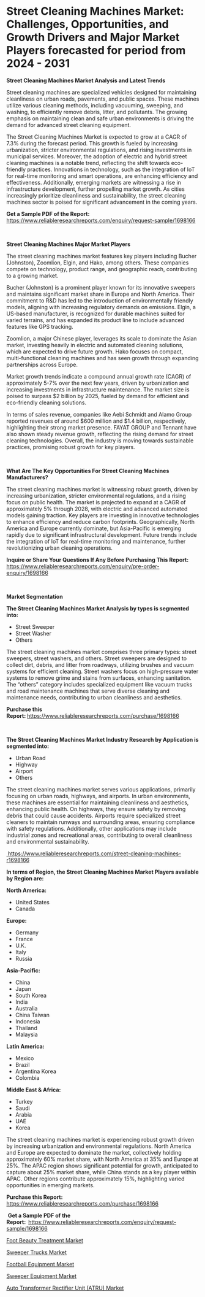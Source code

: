 <p><h1>Street Cleaning Machines Market: Challenges, Opportunities, and Growth Drivers and Major Market Players forecasted for period from 2024 - 2031</h1></p><p><strong>Street Cleaning Machines Market Analysis and Latest Trends</strong></p>
<p><p>Street cleaning machines are specialized vehicles designed for maintaining cleanliness on urban roads, pavements, and public spaces. These machines utilize various cleaning methods, including vacuuming, sweeping, and washing, to efficiently remove debris, litter, and pollutants. The growing emphasis on maintaining clean and safe urban environments is driving the demand for advanced street cleaning equipment.</p><p>The Street Cleaning Machines Market is expected to grow at a CAGR of 7.3% during the forecast period. This growth is fueled by increasing urbanization, stricter environmental regulations, and rising investments in municipal services. Moreover, the adoption of electric and hybrid street cleaning machines is a notable trend, reflecting the shift towards eco-friendly practices. Innovations in technology, such as the integration of IoT for real-time monitoring and smart operations, are enhancing efficiency and effectiveness. Additionally, emerging markets are witnessing a rise in infrastructure development, further propelling market growth. As cities increasingly prioritize cleanliness and sustainability, the street cleaning machines sector is poised for significant advancement in the coming years.</p></p>
<p><strong>Get a Sample PDF of the Report:&nbsp;</strong> <a href="https://www.reliableresearchreports.com/enquiry/request-sample/1698166?utm_campaign=24&utm_medium=2&utm_source=Github&utm_content=ia&utm_term=04102024&utm_id=street-cleaning-machines">https://www.reliableresearchreports.com/enquiry/request-sample/1698166</a></p>
<p>&nbsp;</p>
<p><strong>Street Cleaning Machines Major Market Players</strong></p>
<p><p>The street cleaning machines market features key players including Bucher (Johnston), Zoomlion, Elgin, and Hako, among others. These companies compete on technology, product range, and geographic reach, contributing to a growing market.</p><p>Bucher (Johnston) is a prominent player known for its innovative sweepers and maintains significant market share in Europe and North America. Their commitment to R&D has led to the introduction of environmentally friendly models, aligning with increasing regulatory demands on emissions. Elgin, a US-based manufacturer, is recognized for durable machines suited for varied terrains, and has expanded its product line to include advanced features like GPS tracking.</p><p>Zoomlion, a major Chinese player, leverages its scale to dominate the Asian market, investing heavily in electric and automated cleaning solutions, which are expected to drive future growth. Hako focuses on compact, multi-functional cleaning machines and has seen growth through expanding partnerships across Europe.</p><p>Market growth trends indicate a compound annual growth rate (CAGR) of approximately 5-7% over the next few years, driven by urbanization and increasing investments in infrastructure maintenance. The market size is poised to surpass $2 billion by 2025, fueled by demand for efficient and eco-friendly cleaning solutions.</p><p>In terms of sales revenue, companies like Aebi Schmidt and Alamo Group reported revenues of around $600 million and $1.4 billion, respectively, highlighting their strong market presence. FAYAT GROUP and Tennant have also shown steady revenue growth, reflecting the rising demand for street cleaning technologies. Overall, the industry is moving towards sustainable practices, promising robust growth for key players.</p></p>
<p>&nbsp;</p>
<p><strong>What Are The Key Opportunities For Street Cleaning Machines Manufacturers?</strong></p>
<p><p>The street cleaning machines market is witnessing robust growth, driven by increasing urbanization, stricter environmental regulations, and a rising focus on public health. The market is projected to expand at a CAGR of approximately 5% through 2028, with electric and advanced automated models gaining traction. Key players are investing in innovative technologies to enhance efficiency and reduce carbon footprints. Geographically, North America and Europe currently dominate, but Asia-Pacific is emerging rapidly due to significant infrastructural development. Future trends include the integration of IoT for real-time monitoring and maintenance, further revolutionizing urban cleaning operations.</p></p>
<p><strong>Inquire or Share Your Questions If Any Before Purchasing This Report:</strong> <a href="https://www.reliableresearchreports.com/enquiry/pre-order-enquiry/1698166?utm_campaign=24&utm_medium=2&utm_source=Github&utm_content=ia&utm_term=04102024&utm_id=street-cleaning-machines">https://www.reliableresearchreports.com/enquiry/pre-order-enquiry/1698166</a></p>
<p>&nbsp;</p>
<p><strong>Market Segmentation</strong></p>
<p><strong>The Street Cleaning Machines Market Analysis by types is segmented into:</strong></p>
<p><ul><li>Street Sweeper</li><li>Street Washer</li><li>Others</li></ul></p>
<p><p>The street cleaning machines market comprises three primary types: street sweepers, street washers, and others. Street sweepers are designed to collect dirt, debris, and litter from roadways, utilizing brushes and vacuum systems for efficient cleaning. Street washers focus on high-pressure water systems to remove grime and stains from surfaces, enhancing sanitation. The “others” category includes specialized equipment like vacuum trucks and road maintenance machines that serve diverse cleaning and maintenance needs, contributing to urban cleanliness and aesthetics.</p></p>
<p><strong>Purchase this Report:&nbsp;</strong><a href="https://www.reliableresearchreports.com/purchase/1698166?utm_campaign=24&utm_medium=2&utm_source=Github&utm_content=ia&utm_term=04102024&utm_id=street-cleaning-machines">https://www.reliableresearchreports.com/purchase/1698166</a></p>
<p>&nbsp;</p>
<p><strong>The Street Cleaning Machines Market Industry Research by Application is segmented into:</strong></p>
<p><ul><li>Urban Road</li><li>Highway</li><li>Airport</li><li>Others</li></ul></p>
<p><p>The street cleaning machines market serves various applications, primarily focusing on urban roads, highways, and airports. In urban environments, these machines are essential for maintaining cleanliness and aesthetics, enhancing public health. On highways, they ensure safety by removing debris that could cause accidents. Airports require specialized street cleaners to maintain runways and surrounding areas, ensuring compliance with safety regulations. Additionally, other applications may include industrial zones and recreational areas, contributing to overall cleanliness and environmental sustainability.</p></p>
<p><a href="https://www.reliableresearchreports.com/street-cleaning-machines-r1698166?utm_campaign=24&utm_medium=2&utm_source=Github&utm_content=ia&utm_term=04102024&utm_id=street-cleaning-machines">&nbsp;https://www.reliableresearchreports.com/street-cleaning-machines-r1698166</a></p>
<p><strong>In terms of Region, the Street Cleaning Machines Market Players available by Region are:</strong></p>
<p>
    <p> <strong> North America: </strong>
        <ul>
            <li>United States</li>
            <li>Canada</li>
        </ul>
        </p> 
    <p> <strong> Europe: </strong>
        <ul>
            <li>Germany</li>
            <li>France</li>
            <li>U.K.</li>
            <li>Italy</li>
            <li>Russia</li>
        </ul>
        </p> 
    <p> <strong> Asia-Pacific: </strong>
        <ul>
            <li>China</li>
            <li>Japan</li>
            <li>South Korea</li>
            <li>India</li>
            <li>Australia</li>
            <li>China Taiwan</li>
            <li>Indonesia</li>
            <li>Thailand</li>
            <li>Malaysia</li>
        </ul>
        </p> 
    <p> <strong> Latin America: </strong>
        <ul>
            <li>Mexico</li>
            <li>Brazil</li>
            <li>Argentina Korea</li>
            <li>Colombia</li>
        </ul>
        </p> 
    <p> <strong> Middle East & Africa: </strong>
        <ul>
            <li>Turkey</li>
            <li>Saudi</li>
            <li>Arabia</li>
            <li>UAE</li>
            <li>Korea</li>
        </ul>
    </p>
    </p>
<p><p>The street cleaning machines market is experiencing robust growth driven by increasing urbanization and environmental regulations. North America and Europe are expected to dominate the market, collectively holding approximately 60% market share, with North America at 35% and Europe at 25%. The APAC region shows significant potential for growth, anticipated to capture about 25% market share, while China stands as a key player within APAC. Other regions contribute approximately 15%, highlighting varied opportunities in emerging markets.</p></p>
<p><strong>Purchase this Report: </strong><a href="https://www.reliableresearchreports.com/purchase/1698166?utm_campaign=24&utm_medium=2&utm_source=Github&utm_content=ia&utm_term=04102024&utm_id=street-cleaning-machines">https://www.reliableresearchreports.com/purchase/1698166</a></p>
<p>&nbsp;<strong>Get a Sample PDF of the Report:&nbsp;&nbsp;</strong><a href="https://www.reliableresearchreports.com/enquiry/request-sample/1698166?utm_campaign=24&utm_medium=2&utm_source=Github&utm_content=ia&utm_term=04102024&utm_id=street-cleaning-machines">https://www.reliableresearchreports.com/enquiry/request-sample/1698166</a></p>
<p><strong></strong></p>
<p><p><a href="https://www.linkedin.com/pulse/foot-beauty-treatment-market-overview-global-trends-gxasc?utm_campaign=24&utm_medium=2&utm_source=Github&utm_content=ia&utm_term=04102024&utm_id=street-cleaning-machines">Foot Beauty Treatment Market</a></p><p><a href="https://github.com/SanjidaMahmud81/Market-Research-Report-List-1/blob/main/sweeper-trucks-market.md?utm_campaign=24&utm_medium=2&utm_source=Github&utm_content=ia&utm_term=04102024&utm_id=street-cleaning-machines">Sweeper Trucks Market</a></p><p><a href="https://www.linkedin.com/pulse/football-equipment-market-strategic-insights-product-w1ohc?utm_campaign=24&utm_medium=2&utm_source=Github&utm_content=ia&utm_term=04102024&utm_id=street-cleaning-machines">Football Equipment Market</a></p><p><a href="https://github.com/elizabethdagraca/Market-Research-Report-List-5/blob/main/sweeper-equipment-market.md?utm_campaign=24&utm_medium=2&utm_source=Github&utm_content=ia&utm_term=04102024&utm_id=street-cleaning-machines">Sweeper Equipment Market</a></p><p><a href="https://issuu.com/reportprime-2/docs/auto-transformer-rectifier-unit-atr_2d5fe4ed212f7d?utm_campaign=24&utm_medium=2&utm_source=Github&utm_content=ia&utm_term=04102024&utm_id=street-cleaning-machines">Auto Transformer Rectifier Unit (ATRU) Market</a></p></p>